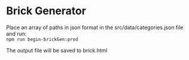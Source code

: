 # Brick Generator
Place an array of paths in json format in the src/data/categories.json file
and run:
<br>`npm run begin-brickGen:prod`<br>

The output file will be saved to brick.html